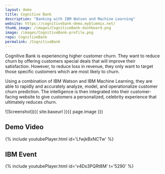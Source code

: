 ```yaml
---
layout: demo
title: Cognitive Bank
description: "Banking with IBM Watson and Machine Learning"
website: https://cognitivebank-demo.mybluemix.net/
thumb_image: /images/CognitiveBank-dashboard.png
image: /images/CognitiveBank-profile.png
repo: CognitiveBank
permalink: /CognitiveBank
---
```


Cognitive Bank is experiencing higher customer churn. They want to reduce churn by offering customers special deals that will improve their satisfaction. However, to reduce loss in revenue, they only want to target those specific customers which are most likely to churn. 

Using a combination of IBM Watson and IBM Machine Learning, they are able to rapidly and accurately analyze, model, and operationalize customer churn prediction. The intelligence is then integrated into their customer-facing website to give customers a personalized, celebrity experience that ultimately reduces churn. 

![Screenshot]({{ site.baseurl }}{{ page.image }})

## Demo Video

{% include youtubePlayer.html id='LfwjkBxNCTw' %}

## IBM Event

{% include youtubePlayer.html id='v4Ds3PQRt8M' t='5290' %}